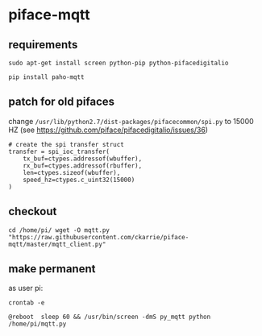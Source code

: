 # piface-mqtt

## requirements

`sudo apt-get install screen python-pip python-pifacedigitalio`

`pip install paho-mqtt`

## patch for old pifaces

change `/usr/lib/python2.7/dist-packages/pifacecommon/spi.py` to 15000 HZ (see https://github.com/piface/pifacedigitalio/issues/36)

	# create the spi transfer struct
    transfer = spi_ioc_transfer(
        tx_buf=ctypes.addressof(wbuffer),
        rx_buf=ctypes.addressof(rbuffer),
        len=ctypes.sizeof(wbuffer),
        speed_hz=ctypes.c_uint32(15000)
    )
	
## checkout

`
cd /home/pi/
wget -O mqtt.py "https://raw.githubusercontent.com/ckarrie/piface-mqtt/master/mqtt_client.py"
`

## make permanent

as user pi:

`crontab -e`

`@reboot  sleep 60 && /usr/bin/screen -dmS py_mqtt python /home/pi/mqtt.py`


